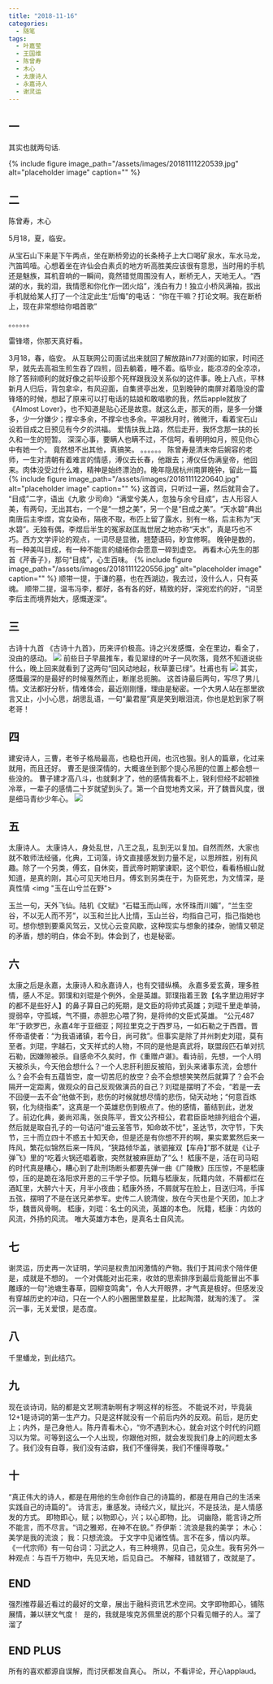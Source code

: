 ```yaml
---
title: "2018-11-16"
categories:
  - 随笔
tags:
  - 叶嘉莹
  - 王国维
  - 陈曾寿
  - 木心
  - 太康诗人
  - 永嘉诗人
  - 谢灵运
---
```

 
## 一
其实也就两句话.

{% include figure image_path="/assets/images/20181111220539.jpg" alt="placeholder image" caption="" %}

## 二
陈曾寿，木心

5月18，夏，临安。

从宝石山下来是下午两点，坐在断桥旁边的长条椅子上大口喝矿泉水，车水马龙，汽笛鸣噎。心想着坐在许仙会白素贞的地方听高胜美应该很有意思，当时用的手机还是魅族，耳机音响的一瞬间，竟然错觉周围没有人，断桥无人，天地无人。“西湖的水，我的泪，我情愿和你化作一团火焰”，浅白有力！独立小桥风满袖，拔出手机就给某人打了一个注定此生“后悔”的电话：
“你在干嘛？打论文啊。我在断桥上，现在非常想给你唱首歌”

。。。。。。

雷锋塔，你那天真好看。

3月18，春，临安。
从互联网公司面试出来就回了解放路in77对面的如家，时间还早，就先去高祖生煎生吞了四煎，回去躺着，睡不着。临毕业，能凉凉的全凉凉，除了答辩顺利的就好像之前毕设那个死样跟我没关系似的这件事。晚上八点，平林新月人归后，背包拿伞，有风迎面，自集贤亭出发，见到晚钟的南屏对着隐没的雷锋塔的时候，想起了原来可以打电话的姑娘和敢唱歌的我，然后apple就放了《Almost Lover》，也不知道是贴心还是故意。就这么走，那天的雨，是多一分嫌多，少一分嫌少；撑伞多余，不撑伞也多余。平湖秋月时，微微汗，看着宝石山
<img src="">
设若目成之日预见有今夕的洪福。
爱情扶我上路，然后走开，我怀念那一扶的长久和一生的短暂。
深深心事，要瞒人也瞒不过，不信呵，看明明如月，照见你心中有她一个。
竟然想不出其他，真搞笑。
。。。。。。
陈曾寿是清末帝后婉容的老师，一生对清朝有着难言的情感，溥仪去长春，他跟去；溥仪任伪满皇帝，他回来。肉体没受过什么难，精神是始终漂泊的。晚年隐居杭州南屏晚钟，留此一篇
{% include figure image_path="/assets/images/20181111220640.jpg" alt="placeholder image" caption="" %}
这首词，只听过一遍，然后就背会了。
“目成”二字，语出《九歌 少司命》“满堂兮美人，忽独与余兮目成”，古人形容人美，有两句，无出其右，一个是“一想之美”，另一个是“目成之美”。“天水碧”典出南唐后主李煜，宫女染布，隔夜不取，布匹上留了露水，别有一格，后主称为“天水碧”。无独有偶，李煜后半生的冤家赵匡胤世居之地亦称“天水”，真是巧也不巧。西方文学评论的观点，一词尽是显微，翘楚语码，眇宜修啊。
晚钟是数的，有一种美叫目成，有一种不能言的缱绻你会愿意一碎到虚空。
再看木心先生的那首《芹香子》，那句“目成”，心生百味。
{% include figure image_path="/assets/images/20181111220556.jpg" alt="placeholder image" caption="" %}
顺带一提，于谦的墓，也在西湖边，我去过，没什么人，只有英魂。
顺带二提，温韦冯李，都好，各有各的好，精致的好，深宛宏约的好，“词至李后主而境界始大，感慨遂深”。

## 三
古诗十九首
《古诗十九首》，历来评价极高。诗之兴发感慨，全在里边，看全了，没由的感动。
<img src="东城高且长">
前些日子早晨推车，看见翠绿的叶子一风吹落，竟然不知道说些什么，晚上回来就看到了这两句“回风动地起，秋草萋已绿”。杜甫也有
<img src="着叶满枝翠羽盖">
其实，感慨最深的是最好的时候戛然而止，断崖总扼腕。
这首诗最后两句，写尽了男儿情。文法都好分析，情难体会，最近刚刚懂，理由是秘密。一个大男人站在那里欲言又止，小小心思，胡思乱语，一句“巢君屋”真是笑到眼泪流，你也是尬到家了啊老哥！
## 四
建安诗人，三曹，老爷子格局最高，也稳也开阔，也沉也狠。别人的篇章，化过来就用，而且还好。
曹丕是很深情的，大概谁坐到那个提心吊胆的位置上都会想一些没的。
曹子建才高八斗，也就剩才了，他的感情我看不上，锐利但经不起顿挫冷萃，一辈子的感情二十岁就望到头了。第一个自觉地秀文采，开了魏晋风度，很是细马青纱少年心。
<img src="白马饰金羁">

## 五
太康诗人。
太康诗人，身处乱世，八王之乱，乱到无以复加。自然而然，大家也就不敢师法经骚，化典，工词藻，诗文直接感发到力量不足，以思辨胜，别有风趣。除了一个另类，傅玄，自休奕，晋武帝时期掌谏职，这个职位，看看杨椒山就知道，是真的刚，其心可见天地日月。傅玄到另类在于，为臣死忠，为文情深，是真性情
<img "玉在山兮兰在野">

玉兰一句，天外飞仙。陆机《文赋》“石韫玉而山晖，水怀珠而川媚”，“兰生空谷，不以无人而不芳”，以玉和兰比人比情，玉山兰谷，均指自己可，指己指她也可。想你想到要乘风驾云，又忧心云变风歇，这种现实与想象的揉杂，驰情又顿足的矛盾，想的明白，体会不到。体会到了，也是秘密。

## 六
太康之后是永嘉，太康诗人和永嘉诗人，也有交错纵横。
永嘉多爱玄黄，理多胜情，感人不足。郭璞和刘琨是个例外，全是英雄。郭璞指着王敦【名字里边用好字的都不是些好人】的鼻子算自己的死期，是文臣的将帅式英雄；刘琨千里走单骑，提弱卒，守孤城，气不摄，赤胆忠心喂了狗，是将帅的文臣式英雄。
“公元487年”于欧罗巴，永嘉4年于亚细亚；阿拉里克之于西罗马，一如石勒之于西晋。晋怀帝语使者：“为我语诸镇，若今日，尚可救”。但事实是除了并州刺史刘琨，莫有至者。刘琨，字越石，文天祥式的人物，不同的是他是真武将，联盟段匹石单对抗石勒，因嫌隙被杀。自感命不久矣时，作《重赠卢谌》。看诗前，先想，一个人明天被杀头，今天他会想什么？一个人忠肝利胆反被陷，到头来诸事东流，会想什么？会不会有五蕴皆空，度一切苦厄的放空？会不会想想笑笑然后就算了？会不会隔开一定距离，做观众的自己反观做演员的自己？刘琨是摆明了不会，“若是一去不回便一去不会”他做不到，悲伤的时候就想尽情的悲伤，恸天动地；“何意百炼钢，化为绕指柔”，这真是一个英雄悲伤到极点了。他的感情，蓄结到此，迸发了。前边化典，姜尚邓禹，张良陈平，晋文公齐桓公，君君臣臣地排列组合个遍，然后就是取自孔子的一句诘问“谁云圣答节，知命故不忧”，圣达节，次守节，下失节，三十而立四十不惑五十知天命，但是还是有你想不开的啊，果实累累然后来一阵风，繁花似锦然后来一阵风，“狭路倾华盖，骇驷摧双【车舟】”那不就是《让子弹飞》里的“吃着火锅还唱着歌，突然就被麻匪劫了”么！
嵇康不是，活在司马昭的时代真是糟心，糟心到了赴刑场断头都要先弹一曲《广陵散》压压惊，不是嵇康惊，压的是跪在洛阳求开恩的三千学子惊。阮籍与嵇康友，阮籍内敛，不屑都烂在酒缸里，大醉六十天，月半小夜曲；嵇康外扬，不屑就写在脸上，目送归鸿，手挥五弦，摆明了不是在送兄弟参军。史传二人貌清俊，放在今天也是个天团，加上才华，魏晋风骨啊。
嵇康，刘琨：名士的风流，英雄的本色。
阮籍，嵇康：内敛的风流，外扬的风流。
唯大英雄方本色，是真名士自风流。

## 七
谢灵运，历史再一次证明，学问是权贵加闲激情的产物。我们于其间求个陪伴便是，成就是不想的。
一个对偶能对出花来，收敛的思索排序到最后竟能冒出不事雕琢的一句“池塘生春草，园柳变鸣禽”，令人大开眼界，才气真是极好。但感发没有穿越历史的冲动，只在一个人的小圈圈里数星星，比起陶潜，就淘的浅了。
深沉一事，无关爱恨，是态度。

## 八
千里蟠龙，到此结穴。

## 九
现在谈诗词，贴的都是文艺啊清新啊有才啊这样的标签。
不能说不对，毕竟装12+1是诗词的第一生产力。只是这样就没有一个前后内外的反观。前后，是历史上；内外，是己身他人。陈丹青看木心，“你不遇到木心，就会对这个时代的问题习以为常。可等到这么一个人出现，你跟他对照，就会发现我们身上的问题太多了。我们没有自尊，我们没有洁癖，我们不懂得美，我们不懂得尊敬。”

## 十
“真正伟大的诗人，都是在用他的生命创作自己的诗篇的，都是在用自己的生活来实践自己的诗篇的”。
诗言志，重感发。诗经六义，赋比兴，不是技法，是人情感发的方式。
即物即心，赋；以物即心，兴；以心即物，比。
词幽隐，能言诗之所不能言，而不尽言。“词之雅郑，在神不在貌。”
乔伊斯：流浪是我的美学；
木心：美学是我的流浪；
我：只想流浪。
于文字中见诸性情。言不在多，情以内萃。
《一代宗师》有一句台词：习武之人，有三种境界，见自己，见众生。我有另外一种观点：与百千万物中，先见天地，后见自己。
不解释，错就错了，改就是了。

## END
强烈推荐最近看过的最好的文章，展出于融科资讯艺术空间。文字即物即心，铺陈展情，兼以骈文气度！
<img src="">
是的，我就是埃克苏佩里说的那个只看见帽子的人。溜了溜了

## END PLUS
所有的喜欢都源自误解，而讨厌都发自真心。
所以，不看评论，开心\applaud。
